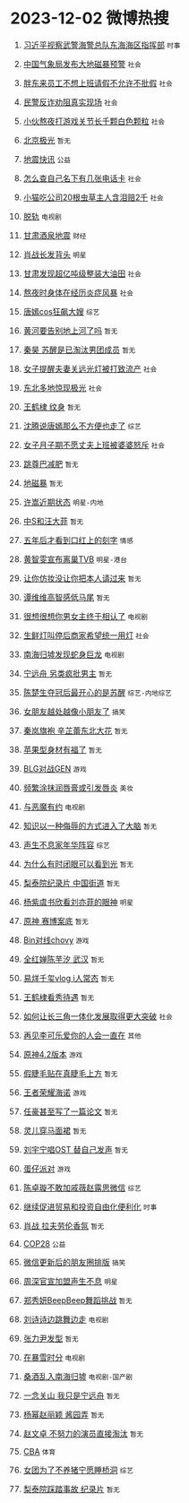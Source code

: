 # 2023-12-02 微博热搜 
1. [习近平视察武警海警总队东海海区指挥部](https://m.weibo.cn/search?containerid=100103type%3D1%26t%3D10%26q%3D%23%E4%B9%A0%E8%BF%91%E5%B9%B3%E8%A7%86%E5%AF%9F%E6%AD%A6%E8%AD%A6%E6%B5%B7%E8%AD%A6%E6%80%BB%E9%98%9F%E4%B8%9C%E6%B5%B7%E6%B5%B7%E5%8C%BA%E6%8C%87%E6%8C%A5%E9%83%A8%23&stream_entry_id=51&isnewpage=1&extparam=seat%3D1%26filter_type%3Drealtimehot%26cate%3D10103%26stream_entry_id%3D51%26dgr%3D0%26q%3D%2523%25E4%25B9%25A0%25E8%25BF%2591%25E5%25B9%25B3%25E8%25A7%2586%25E5%25AF%259F%25E6%25AD%25A6%25E8%25AD%25A6%25E6%25B5%25B7%25E8%25AD%25A6%25E6%2580%25BB%25E9%2598%259F%25E4%25B8%259C%25E6%25B5%25B7%25E6%25B5%25B7%25E5%258C%25BA%25E6%258C%2587%25E6%258C%25A5%25E9%2583%25A8%2523%26c_type%3D51%26pos%3D0%26display_time%3D1701469104%26pre_seqid%3D170146910490401407218) `时事` 

2. [中国气象局发布大地磁暴预警](https://m.weibo.cn/search?containerid=100103type%3D1%26t%3D10%26q%3D%23%E4%B8%AD%E5%9B%BD%E6%B0%94%E8%B1%A1%E5%B1%80%E5%8F%91%E5%B8%83%E5%A4%A7%E5%9C%B0%E7%A3%81%E6%9A%B4%E9%A2%84%E8%AD%A6%23&stream_entry_id=31&isnewpage=1&extparam=seat%3D1%26lcate%3D5001%26realpos%3D1%26stream_entry_id%3D31%26dgr%3D0%26pos%3D0%26band_rank%3D1%26cate%3D5001%26filter_type%3Drealtimehot%26q%3D%2523%25E4%25B8%25AD%25E5%259B%25BD%25E6%25B0%2594%25E8%25B1%25A1%25E5%25B1%2580%25E5%258F%2591%25E5%25B8%2583%25E5%25A4%25A7%25E5%259C%25B0%25E7%25A3%2581%25E6%259A%25B4%25E9%25A2%2584%25E8%25AD%25A6%2523%26flag%3D16%26c_type%3D31%26display_time%3D1701469104%26pre_seqid%3D170146910490401407218) `社会` 

3. [胖东来员工不想上班请假不允许不批假](https://m.weibo.cn/search?containerid=100103type%3D1%26t%3D10%26q%3D%23%E8%83%96%E4%B8%9C%E6%9D%A5%E5%91%98%E5%B7%A5%E4%B8%8D%E6%83%B3%E4%B8%8A%E7%8F%AD%E8%AF%B7%E5%81%87%E4%B8%8D%E5%85%81%E8%AE%B8%E4%B8%8D%E6%89%B9%E5%81%87%23&stream_entry_id=31&isnewpage=1&extparam=seat%3D1%26lcate%3D5001%26realpos%3D2%26stream_entry_id%3D31%26dgr%3D0%26pos%3D1%26band_rank%3D2%26cate%3D5001%26filter_type%3Drealtimehot%26q%3D%2523%25E8%2583%2596%25E4%25B8%259C%25E6%259D%25A5%25E5%2591%2598%25E5%25B7%25A5%25E4%25B8%258D%25E6%2583%25B3%25E4%25B8%258A%25E7%258F%25AD%25E8%25AF%25B7%25E5%2581%2587%25E4%25B8%258D%25E5%2585%2581%25E8%25AE%25B8%25E4%25B8%258D%25E6%2589%25B9%25E5%2581%2587%2523%26flag%3D2%26c_type%3D31%26display_time%3D1701469104%26pre_seqid%3D170146910490401407218) `社会` 

4. [民警反诈劝阻真实现场](https://m.weibo.cn/search?containerid=100103type%3D1%26t%3D10%26q%3D%23%E6%B0%91%E8%AD%A6%E5%8F%8D%E8%AF%88%E5%8A%9D%E9%98%BB%E7%9C%9F%E5%AE%9E%E7%8E%B0%E5%9C%BA%23&stream_entry_id=31&isnewpage=1&extparam=seat%3D1%26lcate%3D5001%26realpos%3D3%26stream_entry_id%3D31%26dgr%3D0%26pos%3D2%26band_rank%3D3%26cate%3D5001%26filter_type%3Drealtimehot%26q%3D%2523%25E6%25B0%2591%25E8%25AD%25A6%25E5%258F%258D%25E8%25AF%2588%25E5%258A%259D%25E9%2598%25BB%25E7%259C%259F%25E5%25AE%259E%25E7%258E%25B0%25E5%259C%25BA%2523%26flag%3D0%26c_type%3D31%26display_time%3D1701469104%26pre_seqid%3D170146910490401407218) `社会` 

5. [小伙熬夜打游戏关节长千颗白色颗粒](https://m.weibo.cn/search?containerid=100103type%3D1%26t%3D10%26q%3D%23%E5%B0%8F%E4%BC%99%E7%86%AC%E5%A4%9C%E6%89%93%E6%B8%B8%E6%88%8F%E5%85%B3%E8%8A%82%E9%95%BF%E5%8D%83%E9%A2%97%E7%99%BD%E8%89%B2%E9%A2%97%E7%B2%92%23&stream_entry_id=31&isnewpage=1&extparam=seat%3D1%26lcate%3D5001%26realpos%3D4%26stream_entry_id%3D31%26dgr%3D0%26pos%3D3%26band_rank%3D4%26cate%3D5001%26filter_type%3Drealtimehot%26q%3D%2523%25E5%25B0%258F%25E4%25BC%2599%25E7%2586%25AC%25E5%25A4%259C%25E6%2589%2593%25E6%25B8%25B8%25E6%2588%258F%25E5%2585%25B3%25E8%258A%2582%25E9%2595%25BF%25E5%258D%2583%25E9%25A2%2597%25E7%2599%25BD%25E8%2589%25B2%25E9%25A2%2597%25E7%25B2%2592%2523%26flag%3D2%26c_type%3D31%26display_time%3D1701469104%26pre_seqid%3D170146910490401407218) `社会` 

6. [北京极光](https://m.weibo.cn/search?containerid=100103type%3D1%26t%3D10%26q%3D%E5%8C%97%E4%BA%AC%E6%9E%81%E5%85%89&stream_entry_id=31&isnewpage=1&extparam=seat%3D1%26lcate%3D5001%26realpos%3D5%26stream_entry_id%3D31%26dgr%3D0%26pos%3D4%26band_rank%3D5%26cate%3D5001%26filter_type%3Drealtimehot%26q%3D%25E5%258C%2597%25E4%25BA%25AC%25E6%259E%2581%25E5%2585%2589%26flag%3D16%26c_type%3D31%26display_time%3D1701469104%26pre_seqid%3D170146910490401407218) `暂无` 

7. [地震快讯](https://m.weibo.cn/search?containerid=100103type%3D1%26t%3D10%26q%3D%23%E5%9C%B0%E9%9C%87%E5%BF%AB%E8%AE%AF%23&stream_entry_id=31&isnewpage=1&extparam=seat%3D1%26lcate%3D5001%26realpos%3D6%26stream_entry_id%3D31%26dgr%3D0%26pos%3D5%26band_rank%3D6%26cate%3D5001%26filter_type%3Drealtimehot%26q%3D%2523%25E5%259C%25B0%25E9%259C%2587%25E5%25BF%25AB%25E8%25AE%25AF%2523%26flag%3D2%26c_type%3D31%26display_time%3D1701469104%26pre_seqid%3D170146910490401407218) `公益` 

8. [怎么查自己名下有几张电话卡](https://m.weibo.cn/search?containerid=100103type%3D1%26t%3D10%26q%3D%23%E6%80%8E%E4%B9%88%E6%9F%A5%E8%87%AA%E5%B7%B1%E5%90%8D%E4%B8%8B%E6%9C%89%E5%87%A0%E5%BC%A0%E7%94%B5%E8%AF%9D%E5%8D%A1%23&stream_entry_id=31&isnewpage=1&extparam=seat%3D1%26lcate%3D5001%26realpos%3D7%26stream_entry_id%3D31%26dgr%3D0%26pos%3D6%26band_rank%3D7%26cate%3D5001%26filter_type%3Drealtimehot%26q%3D%2523%25E6%2580%258E%25E4%25B9%2588%25E6%259F%25A5%25E8%2587%25AA%25E5%25B7%25B1%25E5%2590%258D%25E4%25B8%258B%25E6%259C%2589%25E5%2587%25A0%25E5%25BC%25A0%25E7%2594%25B5%25E8%25AF%259D%25E5%258D%25A1%2523%26flag%3D1%26c_type%3D31%26display_time%3D1701469104%26pre_seqid%3D170146910490401407218) `社会` 

9. [小猫吃公司20根虫草主人含泪赔2千](https://m.weibo.cn/search?containerid=100103type%3D1%26t%3D10%26q%3D%23%E5%B0%8F%E7%8C%AB%E5%90%83%E5%85%AC%E5%8F%B820%E6%A0%B9%E8%99%AB%E8%8D%89%E4%B8%BB%E4%BA%BA%E5%90%AB%E6%B3%AA%E8%B5%942%E5%8D%83%23&stream_entry_id=31&isnewpage=1&extparam=seat%3D1%26lcate%3D5001%26realpos%3D8%26stream_entry_id%3D31%26dgr%3D0%26pos%3D7%26band_rank%3D8%26cate%3D5001%26filter_type%3Drealtimehot%26q%3D%2523%25E5%25B0%258F%25E7%258C%25AB%25E5%2590%2583%25E5%2585%25AC%25E5%258F%25B820%25E6%25A0%25B9%25E8%2599%25AB%25E8%258D%2589%25E4%25B8%25BB%25E4%25BA%25BA%25E5%2590%25AB%25E6%25B3%25AA%25E8%25B5%25942%25E5%258D%2583%2523%26flag%3D2%26c_type%3D31%26display_time%3D1701469104%26pre_seqid%3D170146910490401407218) `社会` 

10. [脱轨](https://m.weibo.cn/search?containerid=100103type%3D1%26t%3D10%26q%3D%E8%84%B1%E8%BD%A8&stream_entry_id=31&isnewpage=1&extparam=seat%3D1%26lcate%3D5001%26realpos%3D9%26stream_entry_id%3D31%26dgr%3D0%26pos%3D8%26band_rank%3D9%26cate%3D5001%26filter_type%3Drealtimehot%26q%3D%25E8%2584%25B1%25E8%25BD%25A8%26flag%3D2%26c_type%3D31%26display_time%3D1701469104%26pre_seqid%3D170146910490401407218) `电视剧` 

11. [甘肃酒泉地震](https://m.weibo.cn/search?containerid=100103type%3D1%26t%3D10%26q%3D%E7%94%98%E8%82%83%E9%85%92%E6%B3%89%E5%9C%B0%E9%9C%87&stream_entry_id=31&isnewpage=1&extparam=seat%3D1%26lcate%3D5001%26realpos%3D10%26stream_entry_id%3D31%26dgr%3D0%26pos%3D9%26band_rank%3D10%26cate%3D5001%26filter_type%3Drealtimehot%26q%3D%25E7%2594%2598%25E8%2582%2583%25E9%2585%2592%25E6%25B3%2589%25E5%259C%25B0%25E9%259C%2587%26flag%3D0%26c_type%3D31%26display_time%3D1701469104%26pre_seqid%3D170146910490401407218) `财经` 

12. [肖战长发背头](https://m.weibo.cn/search?containerid=100103type%3D1%26t%3D10%26q%3D%23%E8%82%96%E6%88%98%E9%95%BF%E5%8F%91%E8%83%8C%E5%A4%B4%23&stream_entry_id=31&isnewpage=1&extparam=seat%3D1%26lcate%3D5001%26realpos%3D11%26stream_entry_id%3D31%26dgr%3D0%26pos%3D10%26band_rank%3D11%26cate%3D5001%26filter_type%3Drealtimehot%26q%3D%2523%25E8%2582%2596%25E6%2588%2598%25E9%2595%25BF%25E5%258F%2591%25E8%2583%258C%25E5%25A4%25B4%2523%26flag%3D0%26c_type%3D31%26display_time%3D1701469104%26pre_seqid%3D170146910490401407218) `明星` 

13. [甘肃发现超亿吨级整装大油田](https://m.weibo.cn/search?containerid=100103type%3D1%26t%3D10%26q%3D%23%E7%94%98%E8%82%83%E5%8F%91%E7%8E%B0%E8%B6%85%E4%BA%BF%E5%90%A8%E7%BA%A7%E6%95%B4%E8%A3%85%E5%A4%A7%E6%B2%B9%E7%94%B0%23&stream_entry_id=31&isnewpage=1&extparam=seat%3D1%26lcate%3D5001%26realpos%3D12%26stream_entry_id%3D31%26dgr%3D0%26pos%3D11%26band_rank%3D12%26cate%3D5001%26filter_type%3Drealtimehot%26q%3D%2523%25E7%2594%2598%25E8%2582%2583%25E5%258F%2591%25E7%258E%25B0%25E8%25B6%2585%25E4%25BA%25BF%25E5%2590%25A8%25E7%25BA%25A7%25E6%2595%25B4%25E8%25A3%2585%25E5%25A4%25A7%25E6%25B2%25B9%25E7%2594%25B0%2523%26flag%3D0%26c_type%3D31%26display_time%3D1701469104%26pre_seqid%3D170146910490401407218) `社会` 

14. [熬夜时身体在经历炎症风暴](https://m.weibo.cn/search?containerid=100103type%3D1%26t%3D10%26q%3D%23%E7%86%AC%E5%A4%9C%E6%97%B6%E8%BA%AB%E4%BD%93%E5%9C%A8%E7%BB%8F%E5%8E%86%E7%82%8E%E7%97%87%E9%A3%8E%E6%9A%B4%23&stream_entry_id=31&isnewpage=1&extparam=seat%3D1%26lcate%3D5001%26realpos%3D13%26stream_entry_id%3D31%26dgr%3D0%26pos%3D12%26band_rank%3D13%26cate%3D5001%26filter_type%3Drealtimehot%26q%3D%2523%25E7%2586%25AC%25E5%25A4%259C%25E6%2597%25B6%25E8%25BA%25AB%25E4%25BD%2593%25E5%259C%25A8%25E7%25BB%258F%25E5%258E%2586%25E7%2582%258E%25E7%2597%2587%25E9%25A3%258E%25E6%259A%25B4%2523%26flag%3D0%26c_type%3D31%26display_time%3D1701469104%26pre_seqid%3D170146910490401407218) `社会` 

15. [唐嫣cos狂飙大嫂](https://m.weibo.cn/search?containerid=100103type%3D1%26t%3D10%26q%3D%23%E5%94%90%E5%AB%A3cos%E7%8B%82%E9%A3%99%E5%A4%A7%E5%AB%82%23&stream_entry_id=31&isnewpage=1&extparam=seat%3D1%26lcate%3D5001%26realpos%3D14%26stream_entry_id%3D31%26dgr%3D0%26pos%3D13%26band_rank%3D14%26cate%3D5001%26filter_type%3Drealtimehot%26q%3D%2523%25E5%2594%2590%25E5%25AB%25A3cos%25E7%258B%2582%25E9%25A3%2599%25E5%25A4%25A7%25E5%25AB%2582%2523%26flag%3D0%26c_type%3D31%26display_time%3D1701469104%26pre_seqid%3D170146910490401407218) `综艺` 

16. [黄河要告别地上河了吗](https://m.weibo.cn/search?containerid=100103type%3D1%26t%3D10%26q%3D%E9%BB%84%E6%B2%B3%E8%A6%81%E5%91%8A%E5%88%AB%E5%9C%B0%E4%B8%8A%E6%B2%B3%E4%BA%86%E5%90%97&stream_entry_id=31&isnewpage=1&extparam=seat%3D1%26lcate%3D5001%26realpos%3D15%26stream_entry_id%3D31%26dgr%3D0%26pos%3D14%26band_rank%3D15%26cate%3D5001%26filter_type%3Drealtimehot%26q%3D%25E9%25BB%2584%25E6%25B2%25B3%25E8%25A6%2581%25E5%2591%258A%25E5%2588%25AB%25E5%259C%25B0%25E4%25B8%258A%25E6%25B2%25B3%25E4%25BA%2586%25E5%2590%2597%26flag%3D0%26c_type%3D31%26display_time%3D1701469104%26pre_seqid%3D170146910490401407218) `暂无` 

17. [秦昊 苏醒是已淘汰男团成员](https://m.weibo.cn/search?containerid=100103type%3D1%26t%3D10%26q%3D%E7%A7%A6%E6%98%8A+%E8%8B%8F%E9%86%92%E6%98%AF%E5%B7%B2%E6%B7%98%E6%B1%B0%E7%94%B7%E5%9B%A2%E6%88%90%E5%91%98&stream_entry_id=31&isnewpage=1&extparam=seat%3D1%26lcate%3D5001%26realpos%3D16%26stream_entry_id%3D31%26dgr%3D0%26pos%3D15%26band_rank%3D16%26cate%3D5001%26filter_type%3Drealtimehot%26q%3D%25E7%25A7%25A6%25E6%2598%258A%2520%25E8%258B%258F%25E9%2586%2592%25E6%2598%25AF%25E5%25B7%25B2%25E6%25B7%2598%25E6%25B1%25B0%25E7%2594%25B7%25E5%259B%25A2%25E6%2588%2590%25E5%2591%2598%26flag%3D2%26c_type%3D31%26display_time%3D1701469104%26pre_seqid%3D170146910490401407218) `暂无` 

18. [女子提醒夫妻关远光灯被打致流产](https://m.weibo.cn/search?containerid=100103type%3D1%26t%3D10%26q%3D%23%E5%A5%B3%E5%AD%90%E6%8F%90%E9%86%92%E5%A4%AB%E5%A6%BB%E5%85%B3%E8%BF%9C%E5%85%89%E7%81%AF%E8%A2%AB%E6%89%93%E8%87%B4%E6%B5%81%E4%BA%A7%23&stream_entry_id=31&isnewpage=1&extparam=seat%3D1%26lcate%3D5001%26realpos%3D17%26stream_entry_id%3D31%26dgr%3D0%26pos%3D16%26band_rank%3D17%26cate%3D5001%26filter_type%3Drealtimehot%26q%3D%2523%25E5%25A5%25B3%25E5%25AD%2590%25E6%258F%2590%25E9%2586%2592%25E5%25A4%25AB%25E5%25A6%25BB%25E5%2585%25B3%25E8%25BF%259C%25E5%2585%2589%25E7%2581%25AF%25E8%25A2%25AB%25E6%2589%2593%25E8%2587%25B4%25E6%25B5%2581%25E4%25BA%25A7%2523%26flag%3D0%26c_type%3D31%26display_time%3D1701469104%26pre_seqid%3D170146910490401407218) `社会` 

19. [东北多地惊现极光](https://m.weibo.cn/search?containerid=100103type%3D1%26t%3D10%26q%3D%23%E4%B8%9C%E5%8C%97%E5%A4%9A%E5%9C%B0%E6%83%8A%E7%8E%B0%E6%9E%81%E5%85%89%23&stream_entry_id=31&isnewpage=1&extparam=seat%3D1%26lcate%3D5001%26realpos%3D18%26stream_entry_id%3D31%26dgr%3D0%26pos%3D17%26band_rank%3D18%26cate%3D5001%26filter_type%3Drealtimehot%26q%3D%2523%25E4%25B8%259C%25E5%258C%2597%25E5%25A4%259A%25E5%259C%25B0%25E6%2583%258A%25E7%258E%25B0%25E6%259E%2581%25E5%2585%2589%2523%26flag%3D1%26c_type%3D31%26display_time%3D1701469104%26pre_seqid%3D170146910490401407218) `社会` 

20. [王鹤棣 纹身](https://m.weibo.cn/search?containerid=100103type%3D1%26t%3D10%26q%3D%E7%8E%8B%E9%B9%A4%E6%A3%A3+%E7%BA%B9%E8%BA%AB&stream_entry_id=31&isnewpage=1&extparam=seat%3D1%26lcate%3D5001%26realpos%3D19%26stream_entry_id%3D31%26dgr%3D0%26pos%3D18%26band_rank%3D19%26cate%3D5001%26filter_type%3Drealtimehot%26q%3D%25E7%258E%258B%25E9%25B9%25A4%25E6%25A3%25A3%2520%25E7%25BA%25B9%25E8%25BA%25AB%26flag%3D0%26c_type%3D31%26display_time%3D1701469104%26pre_seqid%3D170146910490401407218) `暂无` 

21. [沈腾说唐嫣那么不方便也走了](https://m.weibo.cn/search?containerid=100103type%3D1%26t%3D10%26q%3D%23%E6%B2%88%E8%85%BE%E8%AF%B4%E5%94%90%E5%AB%A3%E9%82%A3%E4%B9%88%E4%B8%8D%E6%96%B9%E4%BE%BF%E4%B9%9F%E8%B5%B0%E4%BA%86%23&stream_entry_id=31&isnewpage=1&extparam=seat%3D1%26lcate%3D5001%26realpos%3D20%26stream_entry_id%3D31%26dgr%3D0%26pos%3D19%26band_rank%3D20%26cate%3D5001%26filter_type%3Drealtimehot%26q%3D%2523%25E6%25B2%2588%25E8%2585%25BE%25E8%25AF%25B4%25E5%2594%2590%25E5%25AB%25A3%25E9%2582%25A3%25E4%25B9%2588%25E4%25B8%258D%25E6%2596%25B9%25E4%25BE%25BF%25E4%25B9%259F%25E8%25B5%25B0%25E4%25BA%2586%2523%26flag%3D0%26c_type%3D31%26display_time%3D1701469104%26pre_seqid%3D170146910490401407218) `综艺` 

22. [女子月子期不愿丈夫上班被婆婆怒斥](https://m.weibo.cn/search?containerid=100103type%3D1%26t%3D10%26q%3D%23%E5%A5%B3%E5%AD%90%E6%9C%88%E5%AD%90%E6%9C%9F%E4%B8%8D%E6%84%BF%E4%B8%88%E5%A4%AB%E4%B8%8A%E7%8F%AD%E8%A2%AB%E5%A9%86%E5%A9%86%E6%80%92%E6%96%A5%23&stream_entry_id=31&isnewpage=1&extparam=seat%3D1%26lcate%3D5001%26realpos%3D21%26stream_entry_id%3D31%26dgr%3D0%26pos%3D20%26band_rank%3D21%26cate%3D5001%26filter_type%3Drealtimehot%26q%3D%2523%25E5%25A5%25B3%25E5%25AD%2590%25E6%259C%2588%25E5%25AD%2590%25E6%259C%259F%25E4%25B8%258D%25E6%2584%25BF%25E4%25B8%2588%25E5%25A4%25AB%25E4%25B8%258A%25E7%258F%25AD%25E8%25A2%25AB%25E5%25A9%2586%25E5%25A9%2586%25E6%2580%2592%25E6%2596%25A5%2523%26flag%3D0%26c_type%3D31%26display_time%3D1701469104%26pre_seqid%3D170146910490401407218) `社会` 

23. [跳尊巴减肥](https://m.weibo.cn/search?containerid=100103type%3D1%26t%3D10%26q%3D%E8%B7%B3%E5%B0%8A%E5%B7%B4%E5%87%8F%E8%82%A5&stream_entry_id=31&isnewpage=1&extparam=seat%3D1%26lcate%3D5001%26realpos%3D22%26stream_entry_id%3D31%26dgr%3D0%26pos%3D21%26band_rank%3D22%26cate%3D5001%26filter_type%3Drealtimehot%26q%3D%25E8%25B7%25B3%25E5%25B0%258A%25E5%25B7%25B4%25E5%2587%258F%25E8%2582%25A5%26flag%3D0%26c_type%3D31%26display_time%3D1701469104%26pre_seqid%3D170146910490401407218) `暂无` 

24. [地磁暴](https://m.weibo.cn/search?containerid=100103type%3D1%26t%3D10%26q%3D%E5%9C%B0%E7%A3%81%E6%9A%B4&stream_entry_id=31&isnewpage=1&extparam=seat%3D1%26lcate%3D5001%26realpos%3D23%26stream_entry_id%3D31%26dgr%3D0%26pos%3D22%26band_rank%3D23%26cate%3D5001%26filter_type%3Drealtimehot%26q%3D%25E5%259C%25B0%25E7%25A3%2581%25E6%259A%25B4%26flag%3D0%26c_type%3D31%26display_time%3D1701469104%26pre_seqid%3D170146910490401407218) `暂无` 

25. [许嵩近期状态](https://m.weibo.cn/search?containerid=100103type%3D1%26t%3D10%26q%3D%23%E8%AE%B8%E5%B5%A9%E8%BF%91%E6%9C%9F%E7%8A%B6%E6%80%81%23&stream_entry_id=31&isnewpage=1&extparam=seat%3D1%26lcate%3D5001%26realpos%3D24%26stream_entry_id%3D31%26dgr%3D0%26pos%3D23%26band_rank%3D24%26cate%3D5001%26filter_type%3Drealtimehot%26q%3D%2523%25E8%25AE%25B8%25E5%25B5%25A9%25E8%25BF%2591%25E6%259C%259F%25E7%258A%25B6%25E6%2580%2581%2523%26flag%3D0%26c_type%3D31%26display_time%3D1701469104%26pre_seqid%3D170146910490401407218) `明星-内地` 

26. [中S和汪大菲](https://m.weibo.cn/search?containerid=100103type%3D1%26t%3D10%26q%3D%E4%B8%ADS%E5%92%8C%E6%B1%AA%E5%A4%A7%E8%8F%B2&stream_entry_id=31&isnewpage=1&extparam=seat%3D1%26lcate%3D5001%26realpos%3D25%26stream_entry_id%3D31%26dgr%3D0%26pos%3D24%26band_rank%3D25%26cate%3D5001%26filter_type%3Drealtimehot%26q%3D%25E4%25B8%25ADS%25E5%2592%258C%25E6%25B1%25AA%25E5%25A4%25A7%25E8%258F%25B2%26flag%3D0%26c_type%3D31%26display_time%3D1701469104%26pre_seqid%3D170146910490401407218) `暂无` 

27. [五年后才看到口红上的刻字](https://m.weibo.cn/search?containerid=100103type%3D1%26t%3D10%26q%3D%23%E4%BA%94%E5%B9%B4%E5%90%8E%E6%89%8D%E7%9C%8B%E5%88%B0%E5%8F%A3%E7%BA%A2%E4%B8%8A%E7%9A%84%E5%88%BB%E5%AD%97%23&stream_entry_id=31&isnewpage=1&extparam=seat%3D1%26lcate%3D5001%26realpos%3D26%26stream_entry_id%3D31%26dgr%3D0%26pos%3D25%26band_rank%3D26%26cate%3D5001%26filter_type%3Drealtimehot%26q%3D%2523%25E4%25BA%2594%25E5%25B9%25B4%25E5%2590%258E%25E6%2589%258D%25E7%259C%258B%25E5%2588%25B0%25E5%258F%25A3%25E7%25BA%25A2%25E4%25B8%258A%25E7%259A%2584%25E5%2588%25BB%25E5%25AD%2597%2523%26flag%3D0%26c_type%3D31%26display_time%3D1701469104%26pre_seqid%3D170146910490401407218) `情感` 

28. [黄智雯宣布离巢TVB](https://m.weibo.cn/search?containerid=100103type%3D1%26t%3D10%26q%3D%23%E9%BB%84%E6%99%BA%E9%9B%AF%E5%AE%A3%E5%B8%83%E7%A6%BB%E5%B7%A2TVB%23&stream_entry_id=31&isnewpage=1&extparam=seat%3D1%26lcate%3D5001%26realpos%3D27%26stream_entry_id%3D31%26dgr%3D0%26pos%3D26%26band_rank%3D27%26cate%3D5001%26filter_type%3Drealtimehot%26q%3D%2523%25E9%25BB%2584%25E6%2599%25BA%25E9%259B%25AF%25E5%25AE%25A3%25E5%25B8%2583%25E7%25A6%25BB%25E5%25B7%25A2TVB%2523%26flag%3D0%26c_type%3D31%26display_time%3D1701469104%26pre_seqid%3D170146910490401407218) `明星-港台` 

29. [让你仿妆没让你把本人请过来](https://m.weibo.cn/search?containerid=100103type%3D1%26t%3D10%26q%3D%E8%AE%A9%E4%BD%A0%E4%BB%BF%E5%A6%86%E6%B2%A1%E8%AE%A9%E4%BD%A0%E6%8A%8A%E6%9C%AC%E4%BA%BA%E8%AF%B7%E8%BF%87%E6%9D%A5&stream_entry_id=31&isnewpage=1&extparam=seat%3D1%26lcate%3D5001%26realpos%3D28%26stream_entry_id%3D31%26dgr%3D0%26pos%3D27%26band_rank%3D28%26cate%3D5001%26filter_type%3Drealtimehot%26q%3D%25E8%25AE%25A9%25E4%25BD%25A0%25E4%25BB%25BF%25E5%25A6%2586%25E6%25B2%25A1%25E8%25AE%25A9%25E4%25BD%25A0%25E6%258A%258A%25E6%259C%25AC%25E4%25BA%25BA%25E8%25AF%25B7%25E8%25BF%2587%25E6%259D%25A5%26flag%3D0%26c_type%3D31%26display_time%3D1701469104%26pre_seqid%3D170146910490401407218) `暂无` 

30. [谭维维高智感低马尾](https://m.weibo.cn/search?containerid=100103type%3D1%26t%3D10%26q%3D%E8%B0%AD%E7%BB%B4%E7%BB%B4%E9%AB%98%E6%99%BA%E6%84%9F%E4%BD%8E%E9%A9%AC%E5%B0%BE&stream_entry_id=31&isnewpage=1&extparam=seat%3D1%26lcate%3D5001%26realpos%3D29%26stream_entry_id%3D31%26dgr%3D0%26pos%3D28%26band_rank%3D29%26cate%3D5001%26filter_type%3Drealtimehot%26q%3D%25E8%25B0%25AD%25E7%25BB%25B4%25E7%25BB%25B4%25E9%25AB%2598%25E6%2599%25BA%25E6%2584%259F%25E4%25BD%258E%25E9%25A9%25AC%25E5%25B0%25BE%26flag%3D0%26c_type%3D31%26display_time%3D1701469104%26pre_seqid%3D170146910490401407218) `暂无` 

31. [很想很想你男女主终于相认了](https://m.weibo.cn/search?containerid=100103type%3D1%26t%3D10%26q%3D%23%E5%BE%88%E6%83%B3%E5%BE%88%E6%83%B3%E4%BD%A0%E7%94%B7%E5%A5%B3%E4%B8%BB%E7%BB%88%E4%BA%8E%E7%9B%B8%E8%AE%A4%E4%BA%86%23&stream_entry_id=31&isnewpage=1&extparam=seat%3D1%26lcate%3D5001%26realpos%3D30%26stream_entry_id%3D31%26dgr%3D0%26pos%3D29%26band_rank%3D30%26cate%3D5001%26filter_type%3Drealtimehot%26q%3D%2523%25E5%25BE%2588%25E6%2583%25B3%25E5%25BE%2588%25E6%2583%25B3%25E4%25BD%25A0%25E7%2594%25B7%25E5%25A5%25B3%25E4%25B8%25BB%25E7%25BB%2588%25E4%25BA%258E%25E7%259B%25B8%25E8%25AE%25A4%25E4%25BA%2586%2523%26flag%3D0%26c_type%3D31%26display_time%3D1701469104%26pre_seqid%3D170146910490401407218) `电视剧` 

32. [生鲜灯叫停后商家希望统一用灯](https://m.weibo.cn/search?containerid=100103type%3D1%26t%3D10%26q%3D%23%E7%94%9F%E9%B2%9C%E7%81%AF%E5%8F%AB%E5%81%9C%E5%90%8E%E5%95%86%E5%AE%B6%E5%B8%8C%E6%9C%9B%E7%BB%9F%E4%B8%80%E7%94%A8%E7%81%AF%23&stream_entry_id=31&isnewpage=1&extparam=seat%3D1%26lcate%3D5001%26realpos%3D31%26stream_entry_id%3D31%26dgr%3D0%26pos%3D30%26band_rank%3D31%26cate%3D5001%26filter_type%3Drealtimehot%26q%3D%2523%25E7%2594%259F%25E9%25B2%259C%25E7%2581%25AF%25E5%258F%25AB%25E5%2581%259C%25E5%2590%258E%25E5%2595%2586%25E5%25AE%25B6%25E5%25B8%258C%25E6%259C%259B%25E7%25BB%259F%25E4%25B8%2580%25E7%2594%25A8%25E7%2581%25AF%2523%26flag%3D1%26c_type%3D31%26display_time%3D1701469104%26pre_seqid%3D170146910490401407218) `社会` 

33. [南海归墟发现蛇身巨龙](https://m.weibo.cn/search?containerid=100103type%3D1%26t%3D10%26q%3D%23%E5%8D%97%E6%B5%B7%E5%BD%92%E5%A2%9F%E5%8F%91%E7%8E%B0%E8%9B%87%E8%BA%AB%E5%B7%A8%E9%BE%99%23&stream_entry_id=31&isnewpage=1&extparam=seat%3D1%26lcate%3D5001%26realpos%3D32%26stream_entry_id%3D31%26dgr%3D0%26pos%3D31%26band_rank%3D32%26cate%3D5001%26filter_type%3Drealtimehot%26q%3D%2523%25E5%258D%2597%25E6%25B5%25B7%25E5%25BD%2592%25E5%25A2%259F%25E5%258F%2591%25E7%258E%25B0%25E8%259B%2587%25E8%25BA%25AB%25E5%25B7%25A8%25E9%25BE%2599%2523%26flag%3D0%26c_type%3D31%26display_time%3D1701469104%26pre_seqid%3D170146910490401407218) `电视剧` 

34. [宁远舟 另类疯批男主](https://m.weibo.cn/search?containerid=100103type%3D1%26t%3D10%26q%3D%E5%AE%81%E8%BF%9C%E8%88%9F+%E5%8F%A6%E7%B1%BB%E7%96%AF%E6%89%B9%E7%94%B7%E4%B8%BB&stream_entry_id=31&isnewpage=1&extparam=seat%3D1%26lcate%3D5001%26realpos%3D33%26stream_entry_id%3D31%26dgr%3D0%26pos%3D32%26band_rank%3D33%26cate%3D5001%26filter_type%3Drealtimehot%26q%3D%25E5%25AE%2581%25E8%25BF%259C%25E8%2588%259F%2520%25E5%258F%25A6%25E7%25B1%25BB%25E7%2596%25AF%25E6%2589%25B9%25E7%2594%25B7%25E4%25B8%25BB%26flag%3D0%26c_type%3D31%26display_time%3D1701469104%26pre_seqid%3D170146910490401407218) `暂无` 

35. [陈楚生夺冠后最开心的是苏醒](https://m.weibo.cn/search?containerid=100103type%3D1%26t%3D10%26q%3D%23%E9%99%88%E6%A5%9A%E7%94%9F%E5%A4%BA%E5%86%A0%E5%90%8E%E6%9C%80%E5%BC%80%E5%BF%83%E7%9A%84%E6%98%AF%E8%8B%8F%E9%86%92%23&stream_entry_id=31&isnewpage=1&extparam=seat%3D1%26lcate%3D5001%26realpos%3D34%26stream_entry_id%3D31%26dgr%3D0%26pos%3D33%26band_rank%3D34%26cate%3D5001%26filter_type%3Drealtimehot%26q%3D%2523%25E9%2599%2588%25E6%25A5%259A%25E7%2594%259F%25E5%25A4%25BA%25E5%2586%25A0%25E5%2590%258E%25E6%259C%2580%25E5%25BC%2580%25E5%25BF%2583%25E7%259A%2584%25E6%2598%25AF%25E8%258B%258F%25E9%2586%2592%2523%26flag%3D0%26c_type%3D31%26display_time%3D1701469104%26pre_seqid%3D170146910490401407218) `综艺-内地综艺` 

36. [女朋友越处越像小朋友了](https://m.weibo.cn/search?containerid=100103type%3D1%26t%3D10%26q%3D%23%E5%A5%B3%E6%9C%8B%E5%8F%8B%E8%B6%8A%E5%A4%84%E8%B6%8A%E5%83%8F%E5%B0%8F%E6%9C%8B%E5%8F%8B%E4%BA%86%23&stream_entry_id=31&isnewpage=1&extparam=seat%3D1%26lcate%3D5001%26realpos%3D35%26stream_entry_id%3D31%26dgr%3D0%26pos%3D34%26band_rank%3D35%26cate%3D5001%26filter_type%3Drealtimehot%26q%3D%2523%25E5%25A5%25B3%25E6%259C%258B%25E5%258F%258B%25E8%25B6%258A%25E5%25A4%2584%25E8%25B6%258A%25E5%2583%258F%25E5%25B0%258F%25E6%259C%258B%25E5%258F%258B%25E4%25BA%2586%2523%26flag%3D0%26c_type%3D31%26display_time%3D1701469104%26pre_seqid%3D170146910490401407218) `搞笑` 

37. [秦岚旗袍 辛芷蕾东北大花](https://m.weibo.cn/search?containerid=100103type%3D1%26t%3D10%26q%3D%E7%A7%A6%E5%B2%9A%E6%97%97%E8%A2%8D+%E8%BE%9B%E8%8A%B7%E8%95%BE%E4%B8%9C%E5%8C%97%E5%A4%A7%E8%8A%B1&stream_entry_id=31&isnewpage=1&extparam=seat%3D1%26lcate%3D5001%26realpos%3D36%26stream_entry_id%3D31%26dgr%3D0%26pos%3D35%26band_rank%3D36%26cate%3D5001%26filter_type%3Drealtimehot%26q%3D%25E7%25A7%25A6%25E5%25B2%259A%25E6%2597%2597%25E8%25A2%258D%2520%25E8%25BE%259B%25E8%258A%25B7%25E8%2595%25BE%25E4%25B8%259C%25E5%258C%2597%25E5%25A4%25A7%25E8%258A%25B1%26flag%3D0%26c_type%3D31%26display_time%3D1701469104%26pre_seqid%3D170146910490401407218) `暂无` 

38. [苹果型身材有福了](https://m.weibo.cn/search?containerid=100103type%3D1%26t%3D10%26q%3D%E8%8B%B9%E6%9E%9C%E5%9E%8B%E8%BA%AB%E6%9D%90%E6%9C%89%E7%A6%8F%E4%BA%86&stream_entry_id=31&isnewpage=1&extparam=seat%3D1%26lcate%3D5001%26realpos%3D37%26stream_entry_id%3D31%26dgr%3D0%26pos%3D36%26band_rank%3D37%26cate%3D5001%26filter_type%3Drealtimehot%26q%3D%25E8%258B%25B9%25E6%259E%259C%25E5%259E%258B%25E8%25BA%25AB%25E6%259D%2590%25E6%259C%2589%25E7%25A6%258F%25E4%25BA%2586%26flag%3D0%26c_type%3D31%26display_time%3D1701469104%26pre_seqid%3D170146910490401407218) `暂无` 

39. [BLG对战GEN](https://m.weibo.cn/search?containerid=100103type%3D1%26t%3D10%26q%3D%23BLG%E5%AF%B9%E6%88%98GEN%23&stream_entry_id=31&isnewpage=1&extparam=seat%3D1%26lcate%3D5001%26realpos%3D38%26stream_entry_id%3D31%26dgr%3D0%26pos%3D37%26band_rank%3D38%26cate%3D5001%26filter_type%3Drealtimehot%26q%3D%2523BLG%25E5%25AF%25B9%25E6%2588%2598GEN%2523%26flag%3D0%26c_type%3D31%26display_time%3D1701469104%26pre_seqid%3D170146910490401407218) `游戏` 

40. [频繁涂抹润唇膏或引发唇炎](https://m.weibo.cn/search?containerid=100103type%3D1%26t%3D10%26q%3D%23%E9%A2%91%E7%B9%81%E6%B6%82%E6%8A%B9%E6%B6%A6%E5%94%87%E8%86%8F%E6%88%96%E5%BC%95%E5%8F%91%E5%94%87%E7%82%8E%23&stream_entry_id=31&isnewpage=1&extparam=seat%3D1%26lcate%3D5001%26realpos%3D39%26stream_entry_id%3D31%26dgr%3D0%26pos%3D38%26band_rank%3D39%26cate%3D5001%26filter_type%3Drealtimehot%26q%3D%2523%25E9%25A2%2591%25E7%25B9%2581%25E6%25B6%2582%25E6%258A%25B9%25E6%25B6%25A6%25E5%2594%2587%25E8%2586%258F%25E6%2588%2596%25E5%25BC%2595%25E5%258F%2591%25E5%2594%2587%25E7%2582%258E%2523%26flag%3D0%26c_type%3D31%26display_time%3D1701469104%26pre_seqid%3D170146910490401407218) `美妆` 

41. [与恶魔有约](https://m.weibo.cn/search?containerid=100103type%3D1%26t%3D10%26q%3D%E4%B8%8E%E6%81%B6%E9%AD%94%E6%9C%89%E7%BA%A6&stream_entry_id=31&isnewpage=1&extparam=seat%3D1%26lcate%3D5001%26realpos%3D40%26stream_entry_id%3D31%26dgr%3D0%26pos%3D39%26band_rank%3D40%26cate%3D5001%26filter_type%3Drealtimehot%26q%3D%25E4%25B8%258E%25E6%2581%25B6%25E9%25AD%2594%25E6%259C%2589%25E7%25BA%25A6%26flag%3D0%26c_type%3D31%26display_time%3D1701469104%26pre_seqid%3D170146910490401407218) `电视剧` 

42. [知识以一种侮辱的方式进入了大脑](https://m.weibo.cn/search?containerid=100103type%3D1%26t%3D10%26q%3D%E7%9F%A5%E8%AF%86%E4%BB%A5%E4%B8%80%E7%A7%8D%E4%BE%AE%E8%BE%B1%E7%9A%84%E6%96%B9%E5%BC%8F%E8%BF%9B%E5%85%A5%E4%BA%86%E5%A4%A7%E8%84%91&stream_entry_id=31&isnewpage=1&extparam=seat%3D1%26lcate%3D5001%26realpos%3D41%26stream_entry_id%3D31%26dgr%3D0%26pos%3D40%26band_rank%3D41%26cate%3D5001%26filter_type%3Drealtimehot%26q%3D%25E7%259F%25A5%25E8%25AF%2586%25E4%25BB%25A5%25E4%25B8%2580%25E7%25A7%258D%25E4%25BE%25AE%25E8%25BE%25B1%25E7%259A%2584%25E6%2596%25B9%25E5%25BC%258F%25E8%25BF%259B%25E5%2585%25A5%25E4%25BA%2586%25E5%25A4%25A7%25E8%2584%2591%26flag%3D0%26c_type%3D31%26display_time%3D1701469104%26pre_seqid%3D170146910490401407218) `暂无` 

43. [声生不息家年华阵容](https://m.weibo.cn/search?containerid=100103type%3D1%26t%3D10%26q%3D%23%E5%A3%B0%E7%94%9F%E4%B8%8D%E6%81%AF%E5%AE%B6%E5%B9%B4%E5%8D%8E%E9%98%B5%E5%AE%B9%23&stream_entry_id=31&isnewpage=1&extparam=seat%3D1%26lcate%3D5001%26realpos%3D42%26stream_entry_id%3D31%26dgr%3D0%26pos%3D41%26band_rank%3D42%26cate%3D5001%26filter_type%3Drealtimehot%26q%3D%2523%25E5%25A3%25B0%25E7%2594%259F%25E4%25B8%258D%25E6%2581%25AF%25E5%25AE%25B6%25E5%25B9%25B4%25E5%258D%258E%25E9%2598%25B5%25E5%25AE%25B9%2523%26flag%3D0%26c_type%3D31%26display_time%3D1701469104%26pre_seqid%3D170146910490401407218) `综艺` 

44. [为什么有时闭眼可以看到光](https://m.weibo.cn/search?containerid=100103type%3D1%26t%3D10%26q%3D%E4%B8%BA%E4%BB%80%E4%B9%88%E6%9C%89%E6%97%B6%E9%97%AD%E7%9C%BC%E5%8F%AF%E4%BB%A5%E7%9C%8B%E5%88%B0%E5%85%89&stream_entry_id=31&isnewpage=1&extparam=seat%3D1%26lcate%3D5001%26realpos%3D43%26stream_entry_id%3D31%26dgr%3D0%26pos%3D42%26band_rank%3D43%26cate%3D5001%26filter_type%3Drealtimehot%26q%3D%25E4%25B8%25BA%25E4%25BB%2580%25E4%25B9%2588%25E6%259C%2589%25E6%2597%25B6%25E9%2597%25AD%25E7%259C%25BC%25E5%258F%25AF%25E4%25BB%25A5%25E7%259C%258B%25E5%2588%25B0%25E5%2585%2589%26flag%3D0%26c_type%3D31%26display_time%3D1701469104%26pre_seqid%3D170146910490401407218) `暂无` 

45. [梨泰院纪录片 中国街道](https://m.weibo.cn/search?containerid=100103type%3D1%26t%3D10%26q%3D%E6%A2%A8%E6%B3%B0%E9%99%A2%E7%BA%AA%E5%BD%95%E7%89%87+%E4%B8%AD%E5%9B%BD%E8%A1%97%E9%81%93&stream_entry_id=31&isnewpage=1&extparam=seat%3D1%26lcate%3D5001%26realpos%3D44%26stream_entry_id%3D31%26dgr%3D0%26pos%3D43%26band_rank%3D44%26cate%3D5001%26filter_type%3Drealtimehot%26q%3D%25E6%25A2%25A8%25E6%25B3%25B0%25E9%2599%25A2%25E7%25BA%25AA%25E5%25BD%2595%25E7%2589%2587%2520%25E4%25B8%25AD%25E5%259B%25BD%25E8%25A1%2597%25E9%2581%2593%26flag%3D0%26c_type%3D31%26display_time%3D1701469104%26pre_seqid%3D170146910490401407218) `暂无` 

46. [杨紫虞书欣看刘亦菲的眼神](https://m.weibo.cn/search?containerid=100103type%3D1%26t%3D10%26q%3D%23%E6%9D%A8%E7%B4%AB%E8%99%9E%E4%B9%A6%E6%AC%A3%E7%9C%8B%E5%88%98%E4%BA%A6%E8%8F%B2%E7%9A%84%E7%9C%BC%E7%A5%9E%23&stream_entry_id=31&isnewpage=1&extparam=seat%3D1%26lcate%3D5001%26realpos%3D45%26stream_entry_id%3D31%26dgr%3D0%26pos%3D44%26band_rank%3D45%26cate%3D5001%26filter_type%3Drealtimehot%26q%3D%2523%25E6%259D%25A8%25E7%25B4%25AB%25E8%2599%259E%25E4%25B9%25A6%25E6%25AC%25A3%25E7%259C%258B%25E5%2588%2598%25E4%25BA%25A6%25E8%258F%25B2%25E7%259A%2584%25E7%259C%25BC%25E7%25A5%259E%2523%26flag%3D0%26c_type%3D31%26display_time%3D1701469104%26pre_seqid%3D170146910490401407218) `明星` 

47. [原神 赛博案底](https://m.weibo.cn/search?containerid=100103type%3D1%26t%3D10%26q%3D%E5%8E%9F%E7%A5%9E+%E8%B5%9B%E5%8D%9A%E6%A1%88%E5%BA%95&stream_entry_id=31&isnewpage=1&extparam=seat%3D1%26lcate%3D5001%26realpos%3D46%26stream_entry_id%3D31%26dgr%3D0%26pos%3D45%26band_rank%3D46%26cate%3D5001%26filter_type%3Drealtimehot%26q%3D%25E5%258E%259F%25E7%25A5%259E%2520%25E8%25B5%259B%25E5%258D%259A%25E6%25A1%2588%25E5%25BA%2595%26flag%3D0%26c_type%3D31%26display_time%3D1701469104%26pre_seqid%3D170146910490401407218) `暂无` 

48. [Bin对线chovy](https://m.weibo.cn/search?containerid=100103type%3D1%26t%3D10%26q%3D%23Bin%E5%AF%B9%E7%BA%BFchovy%23&stream_entry_id=31&isnewpage=1&extparam=seat%3D1%26lcate%3D5001%26realpos%3D47%26stream_entry_id%3D31%26dgr%3D0%26pos%3D46%26band_rank%3D47%26cate%3D5001%26filter_type%3Drealtimehot%26q%3D%2523Bin%25E5%25AF%25B9%25E7%25BA%25BFchovy%2523%26flag%3D0%26c_type%3D31%26display_time%3D1701469104%26pre_seqid%3D170146910490401407218) `游戏` 

49. [全红婵陈芋汐 武汉](https://m.weibo.cn/search?containerid=100103type%3D1%26t%3D10%26q%3D%E5%85%A8%E7%BA%A2%E5%A9%B5%E9%99%88%E8%8A%8B%E6%B1%90+%E6%AD%A6%E6%B1%89&stream_entry_id=31&isnewpage=1&extparam=seat%3D1%26lcate%3D5001%26realpos%3D48%26stream_entry_id%3D31%26dgr%3D0%26pos%3D47%26band_rank%3D48%26cate%3D5001%26filter_type%3Drealtimehot%26q%3D%25E5%2585%25A8%25E7%25BA%25A2%25E5%25A9%25B5%25E9%2599%2588%25E8%258A%258B%25E6%25B1%2590%2520%25E6%25AD%25A6%25E6%25B1%2589%26flag%3D0%26c_type%3D31%26display_time%3D1701469104%26pre_seqid%3D170146910490401407218) `暂无` 

50. [易烊千玺vlog i人常态](https://m.weibo.cn/search?containerid=100103type%3D1%26t%3D10%26q%3D%E6%98%93%E7%83%8A%E5%8D%83%E7%8E%BAvlog+i%E4%BA%BA%E5%B8%B8%E6%80%81&stream_entry_id=31&isnewpage=1&extparam=seat%3D1%26lcate%3D5001%26realpos%3D49%26stream_entry_id%3D31%26dgr%3D0%26pos%3D48%26band_rank%3D49%26cate%3D5001%26filter_type%3Drealtimehot%26q%3D%25E6%2598%2593%25E7%2583%258A%25E5%258D%2583%25E7%258E%25BAvlog%2520i%25E4%25BA%25BA%25E5%25B8%25B8%25E6%2580%2581%26flag%3D0%26c_type%3D31%26display_time%3D1701469104%26pre_seqid%3D170146910490401407218) `暂无` 

51. [王鹤棣看秀待遇](https://m.weibo.cn/search?containerid=100103type%3D1%26t%3D10%26q%3D%E7%8E%8B%E9%B9%A4%E6%A3%A3%E7%9C%8B%E7%A7%80%E5%BE%85%E9%81%87&stream_entry_id=31&isnewpage=1&extparam=seat%3D1%26lcate%3D5001%26realpos%3D50%26stream_entry_id%3D31%26dgr%3D0%26pos%3D49%26band_rank%3D50%26cate%3D5001%26filter_type%3Drealtimehot%26q%3D%25E7%258E%258B%25E9%25B9%25A4%25E6%25A3%25A3%25E7%259C%258B%25E7%25A7%2580%25E5%25BE%2585%25E9%2581%2587%26flag%3D0%26c_type%3D31%26display_time%3D1701469104%26pre_seqid%3D170146910490401407218) `暂无` 

52. [如何让长三角一体化发展取得更大突破](https://m.weibo.cn/search?containerid=100103type%3D1%26t%3D10%26q%3D%23%E5%A6%82%E4%BD%95%E8%AE%A9%E9%95%BF%E4%B8%89%E8%A7%92%E4%B8%80%E4%BD%93%E5%8C%96%E5%8F%91%E5%B1%95%E5%8F%96%E5%BE%97%E6%9B%B4%E5%A4%A7%E7%AA%81%E7%A0%B4%23&stream_entry_id=51&isnewpage=1&extparam=seat%3D1%26dgr%3D0%26stream_entry_id%3D51%26c_type%3D51%26filter_type%3Drealtimehot%26q%3D%2523%25E5%25A6%2582%25E4%25BD%2595%25E8%25AE%25A9%25E9%2595%25BF%25E4%25B8%2589%25E8%25A7%2592%25E4%25B8%2580%25E4%25BD%2593%25E5%258C%2596%25E5%258F%2591%25E5%25B1%2595%25E5%258F%2596%25E5%25BE%2597%25E6%259B%25B4%25E5%25A4%25A7%25E7%25AA%2581%25E7%25A0%25B4%2523%26cate%3D10103%26pos%3D0%26display_time%3D1701465402%26pre_seqid%3D1701465402468016303117) `社会` 

53. [再见李可乐爱你的人会一直在](https://m.weibo.cn/search?containerid=100103type%3D1%26t%3D10%26q%3D%23%E5%86%8D%E8%A7%81%E6%9D%8E%E5%8F%AF%E4%B9%90%E7%88%B1%E4%BD%A0%E7%9A%84%E4%BA%BA%E4%BC%9A%E4%B8%80%E7%9B%B4%E5%9C%A8%23&stream_entry_id=31&isnewpage=1&extparam=seat%3D1%26lcate%3D5001%26is_ad_pos%3D1%26q%3D%2523%25E5%2586%258D%25E8%25A7%2581%25E6%259D%258E%25E5%258F%25AF%25E4%25B9%2590%25E7%2588%25B1%25E4%25BD%25A0%25E7%259A%2584%25E4%25BA%25BA%25E4%25BC%259A%25E4%25B8%2580%25E7%259B%25B4%25E5%259C%25A8%2523%26dgr%3D0%26adid%3D213060%26pos%3D6%26cate%3D5001%26c_type%3D31%26topic_ad%3D1%26filter_type%3Drealtimehot%26stream_entry_id%3D31%26band_rank%3D7%26display_time%3D1701465402%26pre_seqid%3D1701465402468016303117) `其他` 

54. [原神4.2版本](https://m.weibo.cn/search?containerid=100103type%3D1%26t%3D10%26q%3D%23%E5%8E%9F%E7%A5%9E4.2%E7%89%88%E6%9C%AC%23&stream_entry_id=31&isnewpage=1&extparam=seat%3D1%26lcate%3D5001%26q%3D%2523%25E5%258E%259F%25E7%25A5%259E4.2%25E7%2589%2588%25E6%259C%25AC%2523%26dgr%3D0%26pos%3D41%26cate%3D5001%26realpos%3D41%26c_type%3D31%26filter_type%3Drealtimehot%26flag%3D0%26stream_entry_id%3D31%26band_rank%3D41%26display_time%3D1701465402%26pre_seqid%3D1701465402468016303117) `游戏` 

55. [假睫毛贴在真睫毛上方](https://m.weibo.cn/search?containerid=100103type%3D1%26t%3D10%26q%3D%E5%81%87%E7%9D%AB%E6%AF%9B%E8%B4%B4%E5%9C%A8%E7%9C%9F%E7%9D%AB%E6%AF%9B%E4%B8%8A%E6%96%B9&stream_entry_id=31&isnewpage=1&extparam=seat%3D1%26lcate%3D5001%26q%3D%25E5%2581%2587%25E7%259D%25AB%25E6%25AF%259B%25E8%25B4%25B4%25E5%259C%25A8%25E7%259C%259F%25E7%259D%25AB%25E6%25AF%259B%25E4%25B8%258A%25E6%2596%25B9%26dgr%3D0%26pos%3D44%26cate%3D5001%26realpos%3D44%26c_type%3D31%26filter_type%3Drealtimehot%26flag%3D0%26stream_entry_id%3D31%26band_rank%3D44%26display_time%3D1701465402%26pre_seqid%3D1701465402468016303117) `暂无` 

56. [王者荣耀海诺](https://m.weibo.cn/search?containerid=100103type%3D1%26t%3D10%26q%3D%23%E7%8E%8B%E8%80%85%E8%8D%A3%E8%80%80%E6%B5%B7%E8%AF%BA%23&stream_entry_id=31&isnewpage=1&extparam=seat%3D1%26lcate%3D5001%26q%3D%2523%25E7%258E%258B%25E8%2580%2585%25E8%258D%25A3%25E8%2580%2580%25E6%25B5%25B7%25E8%25AF%25BA%2523%26dgr%3D0%26pos%3D49%26cate%3D5001%26realpos%3D49%26c_type%3D31%26filter_type%3Drealtimehot%26flag%3D0%26stream_entry_id%3D31%26band_rank%3D49%26display_time%3D1701465402%26pre_seqid%3D1701465402468016303117) `游戏` 

57. [任豪甚至写了一篇论文](https://m.weibo.cn/search?containerid=100103type%3D1%26t%3D10%26q%3D%E4%BB%BB%E8%B1%AA%E7%94%9A%E8%87%B3%E5%86%99%E4%BA%86%E4%B8%80%E7%AF%87%E8%AE%BA%E6%96%87&stream_entry_id=31&isnewpage=1&extparam=seat%3D1%26lcate%3D5001%26realpos%3D49%26stream_entry_id%3D31%26dgr%3D0%26pos%3D48%26band_rank%3D49%26cate%3D5001%26filter_type%3Drealtimehot%26q%3D%25E4%25BB%25BB%25E8%25B1%25AA%25E7%2594%259A%25E8%2587%25B3%25E5%2586%2599%25E4%25BA%2586%25E4%25B8%2580%25E7%25AF%2587%25E8%25AE%25BA%25E6%2596%2587%26flag%3D0%26c_type%3D31%26display_time%3D1701462043%26pre_seqid%3D170146204368407133208) `暂无` 

58. [灵儿穿马面裙](https://m.weibo.cn/search?containerid=100103type%3D1%26t%3D10%26q%3D%E7%81%B5%E5%84%BF%E7%A9%BF%E9%A9%AC%E9%9D%A2%E8%A3%99&stream_entry_id=31&isnewpage=1&extparam=seat%3D1%26lcate%3D5001%26realpos%3D50%26stream_entry_id%3D31%26dgr%3D0%26pos%3D49%26band_rank%3D50%26cate%3D5001%26filter_type%3Drealtimehot%26q%3D%25E7%2581%25B5%25E5%2584%25BF%25E7%25A9%25BF%25E9%25A9%25AC%25E9%259D%25A2%25E8%25A3%2599%26flag%3D0%26c_type%3D31%26display_time%3D1701462043%26pre_seqid%3D170146204368407133208) `暂无` 

59. [刘宇宁唱OST 替自己发声](https://m.weibo.cn/search?containerid=100103type%3D1%26t%3D10%26q%3D%E5%88%98%E5%AE%87%E5%AE%81%E5%94%B1OST+%E6%9B%BF%E8%87%AA%E5%B7%B1%E5%8F%91%E5%A3%B0&stream_entry_id=31&isnewpage=1&extparam=seat%3D1%26lcate%3D5001%26c_type%3D31%26realpos%3D29%26cate%3D5001%26pos%3D29%26dgr%3D0%26stream_entry_id%3D31%26q%3D%25E5%2588%2598%25E5%25AE%2587%25E5%25AE%2581%25E5%2594%25B1OST%2520%25E6%259B%25BF%25E8%2587%25AA%25E5%25B7%25B1%25E5%258F%2591%25E5%25A3%25B0%26band_rank%3D29%26filter_type%3Drealtimehot%26flag%3D1%26display_time%3D1701458152%26pre_seqid%3D170145815234607132193) `暂无` 

60. [蛋仔派对](https://m.weibo.cn/search?containerid=100103type%3D1%26t%3D10%26q%3D%23%E8%9B%8B%E4%BB%94%E6%B4%BE%E5%AF%B9%23&stream_entry_id=31&isnewpage=1&extparam=seat%3D1%26lcate%3D5001%26c_type%3D31%26realpos%3D40%26cate%3D5001%26pos%3D40%26dgr%3D0%26stream_entry_id%3D31%26q%3D%2523%25E8%259B%258B%25E4%25BB%2594%25E6%25B4%25BE%25E5%25AF%25B9%2523%26band_rank%3D40%26filter_type%3Drealtimehot%26flag%3D1%26display_time%3D1701458152%26pre_seqid%3D170145815234607132193) `游戏` 

61. [陈卓璇不敢加戚薇赵露思微信](https://m.weibo.cn/search?containerid=100103type%3D1%26t%3D10%26q%3D%23%E9%99%88%E5%8D%93%E7%92%87%E4%B8%8D%E6%95%A2%E5%8A%A0%E6%88%9A%E8%96%87%E8%B5%B5%E9%9C%B2%E6%80%9D%E5%BE%AE%E4%BF%A1%23&stream_entry_id=31&isnewpage=1&extparam=seat%3D1%26lcate%3D5001%26c_type%3D31%26realpos%3D48%26cate%3D5001%26pos%3D48%26dgr%3D0%26stream_entry_id%3D31%26q%3D%2523%25E9%2599%2588%25E5%258D%2593%25E7%2592%2587%25E4%25B8%258D%25E6%2595%25A2%25E5%258A%25A0%25E6%2588%259A%25E8%2596%2587%25E8%25B5%25B5%25E9%259C%25B2%25E6%2580%259D%25E5%25BE%25AE%25E4%25BF%25A1%2523%26band_rank%3D48%26filter_type%3Drealtimehot%26flag%3D0%26display_time%3D1701458152%26pre_seqid%3D170145815234607132193) `综艺` 

62. [继续促进贸易和投资自由化便利化](https://m.weibo.cn/search?containerid=100103type%3D1%26t%3D10%26q%3D%23%E7%BB%A7%E7%BB%AD%E4%BF%83%E8%BF%9B%E8%B4%B8%E6%98%93%E5%92%8C%E6%8A%95%E8%B5%84%E8%87%AA%E7%94%B1%E5%8C%96%E4%BE%BF%E5%88%A9%E5%8C%96%23&stream_entry_id=51&isnewpage=1&extparam=seat%3D1%26filter_type%3Drealtimehot%26cate%3D10103%26stream_entry_id%3D51%26dgr%3D0%26q%3D%2523%25E7%25BB%25A7%25E7%25BB%25AD%25E4%25BF%2583%25E8%25BF%259B%25E8%25B4%25B8%25E6%2598%2593%25E5%2592%258C%25E6%258A%2595%25E8%25B5%2584%25E8%2587%25AA%25E7%2594%25B1%25E5%258C%2596%25E4%25BE%25BF%25E5%2588%25A9%25E5%258C%2596%2523%26c_type%3D51%26pos%3D0%26display_time%3D1701455067%26pre_seqid%3D170145506782802859888) `时事` 

63. [肖战 拉夫劳伦香氛](https://m.weibo.cn/search?containerid=100103type%3D1%26t%3D10%26q%3D%E8%82%96%E6%88%98+%E6%8B%89%E5%A4%AB%E5%8A%B3%E4%BC%A6%E9%A6%99%E6%B0%9B&stream_entry_id=31&isnewpage=1&extparam=seat%3D1%26lcate%3D5001%26realpos%3D13%26stream_entry_id%3D31%26dgr%3D0%26pos%3D12%26band_rank%3D13%26cate%3D5001%26filter_type%3Drealtimehot%26q%3D%25E8%2582%2596%25E6%2588%2598%2520%25E6%258B%2589%25E5%25A4%25AB%25E5%258A%25B3%25E4%25BC%25A6%25E9%25A6%2599%25E6%25B0%259B%26flag%3D0%26c_type%3D31%26display_time%3D1701455067%26pre_seqid%3D170145506782802859888) `暂无` 

64. [COP28](https://m.weibo.cn/search?containerid=100103type%3D1%26t%3D10%26q%3D%23COP28%23&stream_entry_id=31&isnewpage=1&extparam=seat%3D1%26lcate%3D5001%26realpos%3D45%26stream_entry_id%3D31%26dgr%3D0%26pos%3D44%26band_rank%3D45%26cate%3D5001%26filter_type%3Drealtimehot%26q%3D%2523COP28%2523%26flag%3D1%26c_type%3D31%26display_time%3D1701455067%26pre_seqid%3D170145506782802859888) `公益` 

65. [微信更新后的朋友圈排版](https://m.weibo.cn/search?containerid=100103type%3D1%26t%3D10%26q%3D%23%E5%BE%AE%E4%BF%A1%E6%9B%B4%E6%96%B0%E5%90%8E%E7%9A%84%E6%9C%8B%E5%8F%8B%E5%9C%88%E6%8E%92%E7%89%88%23&stream_entry_id=31&isnewpage=1&extparam=seat%3D1%26lcate%3D5001%26realpos%3D46%26stream_entry_id%3D31%26dgr%3D0%26pos%3D45%26band_rank%3D46%26cate%3D5001%26filter_type%3Drealtimehot%26q%3D%2523%25E5%25BE%25AE%25E4%25BF%25A1%25E6%259B%25B4%25E6%2596%25B0%25E5%2590%258E%25E7%259A%2584%25E6%259C%258B%25E5%258F%258B%25E5%259C%2588%25E6%258E%2592%25E7%2589%2588%2523%26flag%3D0%26c_type%3D31%26display_time%3D1701455067%26pre_seqid%3D170145506782802859888) `搞笑` 

66. [周深官宣加盟声生不息](https://m.weibo.cn/search?containerid=100103type%3D1%26t%3D10%26q%3D%23%E5%91%A8%E6%B7%B1%E5%AE%98%E5%AE%A3%E5%8A%A0%E7%9B%9F%E5%A3%B0%E7%94%9F%E4%B8%8D%E6%81%AF%23&stream_entry_id=31&isnewpage=1&extparam=seat%3D1%26lcate%3D5001%26realpos%3D48%26stream_entry_id%3D31%26dgr%3D0%26pos%3D47%26band_rank%3D48%26cate%3D5001%26filter_type%3Drealtimehot%26q%3D%2523%25E5%2591%25A8%25E6%25B7%25B1%25E5%25AE%2598%25E5%25AE%25A3%25E5%258A%25A0%25E7%259B%259F%25E5%25A3%25B0%25E7%2594%259F%25E4%25B8%258D%25E6%2581%25AF%2523%26flag%3D0%26c_type%3D31%26display_time%3D1701455067%26pre_seqid%3D170145506782802859888) `明星` 

67. [郑秀妍BeepBeep舞蹈挑战](https://m.weibo.cn/search?containerid=100103type%3D1%26t%3D10%26q%3D%23%E9%83%91%E7%A7%80%E5%A6%8DBeepBeep%E8%88%9E%E8%B9%88%E6%8C%91%E6%88%98%23&stream_entry_id=31&isnewpage=1&extparam=seat%3D1%26lcate%3D5001%26realpos%3D49%26stream_entry_id%3D31%26dgr%3D0%26pos%3D48%26band_rank%3D49%26cate%3D5001%26filter_type%3Drealtimehot%26q%3D%2523%25E9%2583%2591%25E7%25A7%2580%25E5%25A6%258DBeepBeep%25E8%2588%259E%25E8%25B9%2588%25E6%258C%2591%25E6%2588%2598%2523%26flag%3D1%26c_type%3D31%26display_time%3D1701455067%26pre_seqid%3D170145506782802859888) `暂无` 

68. [刘诗诗边跳舞边走](https://m.weibo.cn/search?containerid=100103type%3D1%26t%3D10%26q%3D%23%E5%88%98%E8%AF%97%E8%AF%97%E8%BE%B9%E8%B7%B3%E8%88%9E%E8%BE%B9%E8%B5%B0%23&stream_entry_id=31&isnewpage=1&extparam=seat%3D1%26lcate%3D5001%26realpos%3D50%26stream_entry_id%3D31%26dgr%3D0%26pos%3D49%26band_rank%3D50%26cate%3D5001%26filter_type%3Drealtimehot%26q%3D%2523%25E5%2588%2598%25E8%25AF%2597%25E8%25AF%2597%25E8%25BE%25B9%25E8%25B7%25B3%25E8%2588%259E%25E8%25BE%25B9%25E8%25B5%25B0%2523%26flag%3D0%26c_type%3D31%26display_time%3D1701455067%26pre_seqid%3D170145506782802859888) `电视剧` 

69. [张力尹发型](https://m.weibo.cn/search?containerid=100103type%3D1%26t%3D10%26q%3D%E5%BC%A0%E5%8A%9B%E5%B0%B9%E5%8F%91%E5%9E%8B&stream_entry_id=31&isnewpage=1&extparam=seat%3D1%26lcate%3D5001%26filter_type%3Drealtimehot%26c_type%3D31%26stream_entry_id%3D31%26cate%3D5001%26pos%3D37%26dgr%3D0%26realpos%3D38%26band_rank%3D38%26q%3D%25E5%25BC%25A0%25E5%258A%259B%25E5%25B0%25B9%25E5%258F%2591%25E5%259E%258B%26flag%3D0%26display_time%3D1701451082%26pre_seqid%3D170145108204501625332) `暂无` 

70. [在暴雪时分](https://m.weibo.cn/search?containerid=100103type%3D1%26t%3D10%26q%3D%E5%9C%A8%E6%9A%B4%E9%9B%AA%E6%97%B6%E5%88%86&stream_entry_id=31&isnewpage=1&extparam=seat%3D1%26lcate%3D5001%26filter_type%3Drealtimehot%26c_type%3D31%26stream_entry_id%3D31%26cate%3D5001%26pos%3D39%26dgr%3D0%26realpos%3D40%26band_rank%3D40%26q%3D%25E5%259C%25A8%25E6%259A%25B4%25E9%259B%25AA%25E6%2597%25B6%25E5%2588%2586%26flag%3D0%26display_time%3D1701451082%26pre_seqid%3D170145108204501625332) `电视剧` 

71. [桑酒乱入南海归墟](https://m.weibo.cn/search?containerid=100103type%3D1%26t%3D10%26q%3D%23%E6%A1%91%E9%85%92%E4%B9%B1%E5%85%A5%E5%8D%97%E6%B5%B7%E5%BD%92%E5%A2%9F%23&stream_entry_id=31&isnewpage=1&extparam=seat%3D1%26lcate%3D5001%26filter_type%3Drealtimehot%26c_type%3D31%26stream_entry_id%3D31%26cate%3D5001%26pos%3D47%26dgr%3D0%26realpos%3D48%26band_rank%3D48%26q%3D%2523%25E6%25A1%2591%25E9%2585%2592%25E4%25B9%25B1%25E5%2585%25A5%25E5%258D%2597%25E6%25B5%25B7%25E5%25BD%2592%25E5%25A2%259F%2523%26flag%3D0%26display_time%3D1701451082%26pre_seqid%3D170145108204501625332) `电视剧-国产剧` 

72. [一念关山 我只是宁远舟](https://m.weibo.cn/search?containerid=100103type%3D1%26t%3D10%26q%3D%E4%B8%80%E5%BF%B5%E5%85%B3%E5%B1%B1+%E6%88%91%E5%8F%AA%E6%98%AF%E5%AE%81%E8%BF%9C%E8%88%9F&stream_entry_id=31&isnewpage=1&extparam=seat%3D1%26lcate%3D5001%26filter_type%3Drealtimehot%26c_type%3D31%26stream_entry_id%3D31%26cate%3D5001%26pos%3D48%26dgr%3D0%26realpos%3D49%26band_rank%3D49%26q%3D%25E4%25B8%2580%25E5%25BF%25B5%25E5%2585%25B3%25E5%25B1%25B1%2520%25E6%2588%2591%25E5%258F%25AA%25E6%2598%25AF%25E5%25AE%2581%25E8%25BF%259C%25E8%2588%259F%26flag%3D0%26display_time%3D1701451082%26pre_seqid%3D170145108204501625332) `暂无` 

73. [杨幂赵丽颖 酱园弄](https://m.weibo.cn/search?containerid=100103type%3D1%26t%3D10%26q%3D%E6%9D%A8%E5%B9%82%E8%B5%B5%E4%B8%BD%E9%A2%96+%E9%85%B1%E5%9B%AD%E5%BC%84&stream_entry_id=31&isnewpage=1&extparam=seat%3D1%26lcate%3D5001%26filter_type%3Drealtimehot%26c_type%3D31%26stream_entry_id%3D31%26cate%3D5001%26pos%3D49%26dgr%3D0%26realpos%3D50%26band_rank%3D50%26q%3D%25E6%259D%25A8%25E5%25B9%2582%25E8%25B5%25B5%25E4%25B8%25BD%25E9%25A2%2596%2520%25E9%2585%25B1%25E5%259B%25AD%25E5%25BC%2584%26flag%3D0%26display_time%3D1701451082%26pre_seqid%3D170145108204501625332) `暂无` 

74. [赵文卓 不努力的演员直接淘汰](https://m.weibo.cn/search?containerid=100103type%3D1%26t%3D10%26q%3D%E8%B5%B5%E6%96%87%E5%8D%93+%E4%B8%8D%E5%8A%AA%E5%8A%9B%E7%9A%84%E6%BC%94%E5%91%98%E7%9B%B4%E6%8E%A5%E6%B7%98%E6%B1%B0&stream_entry_id=31&isnewpage=1&extparam=seat%3D1%26lcate%3D5001%26q%3D%25E8%25B5%25B5%25E6%2596%2587%25E5%258D%2593%2520%25E4%25B8%258D%25E5%258A%25AA%25E5%258A%259B%25E7%259A%2584%25E6%25BC%2594%25E5%2591%2598%25E7%259B%25B4%25E6%258E%25A5%25E6%25B7%2598%25E6%25B1%25B0%26dgr%3D0%26pos%3D40%26cate%3D5001%26realpos%3D41%26c_type%3D31%26filter_type%3Drealtimehot%26flag%3D1%26stream_entry_id%3D31%26band_rank%3D41%26display_time%3D1701447891%26pre_seqid%3D1701447891159013306107) `暂无` 

75. [CBA](https://m.weibo.cn/search?containerid=100103type%3D1%26t%3D10%26q%3DCBA&stream_entry_id=31&isnewpage=1&extparam=seat%3D1%26lcate%3D5001%26q%3DCBA%26dgr%3D0%26pos%3D43%26cate%3D5001%26realpos%3D44%26c_type%3D31%26filter_type%3Drealtimehot%26flag%3D1%26stream_entry_id%3D31%26band_rank%3D44%26display_time%3D1701447891%26pre_seqid%3D1701447891159013306107) `体育` 

76. [女团为了不养猪宁愿睡桥洞](https://m.weibo.cn/search?containerid=100103type%3D1%26t%3D10%26q%3D%23%E5%A5%B3%E5%9B%A2%E4%B8%BA%E4%BA%86%E4%B8%8D%E5%85%BB%E7%8C%AA%E5%AE%81%E6%84%BF%E7%9D%A1%E6%A1%A5%E6%B4%9E%23&stream_entry_id=31&isnewpage=1&extparam=seat%3D1%26lcate%3D5001%26q%3D%2523%25E5%25A5%25B3%25E5%259B%25A2%25E4%25B8%25BA%25E4%25BA%2586%25E4%25B8%258D%25E5%2585%25BB%25E7%258C%25AA%25E5%25AE%2581%25E6%2584%25BF%25E7%259D%25A1%25E6%25A1%25A5%25E6%25B4%259E%2523%26dgr%3D0%26pos%3D45%26cate%3D5001%26realpos%3D46%26c_type%3D31%26filter_type%3Drealtimehot%26flag%3D0%26stream_entry_id%3D31%26band_rank%3D46%26display_time%3D1701447891%26pre_seqid%3D1701447891159013306107) `综艺` 

77. [梨泰院踩踏事故 纪录片](https://m.weibo.cn/search?containerid=100103type%3D1%26t%3D10%26q%3D%E6%A2%A8%E6%B3%B0%E9%99%A2%E8%B8%A9%E8%B8%8F%E4%BA%8B%E6%95%85+%E7%BA%AA%E5%BD%95%E7%89%87&stream_entry_id=31&isnewpage=1&extparam=seat%3D1%26lcate%3D5001%26q%3D%25E6%25A2%25A8%25E6%25B3%25B0%25E9%2599%25A2%25E8%25B8%25A9%25E8%25B8%258F%25E4%25BA%258B%25E6%2595%2585%2520%25E7%25BA%25AA%25E5%25BD%2595%25E7%2589%2587%26dgr%3D0%26pos%3D49%26cate%3D5001%26realpos%3D50%26c_type%3D31%26filter_type%3Drealtimehot%26flag%3D0%26stream_entry_id%3D31%26band_rank%3D50%26display_time%3D1701447891%26pre_seqid%3D1701447891159013306107) `暂无` 
